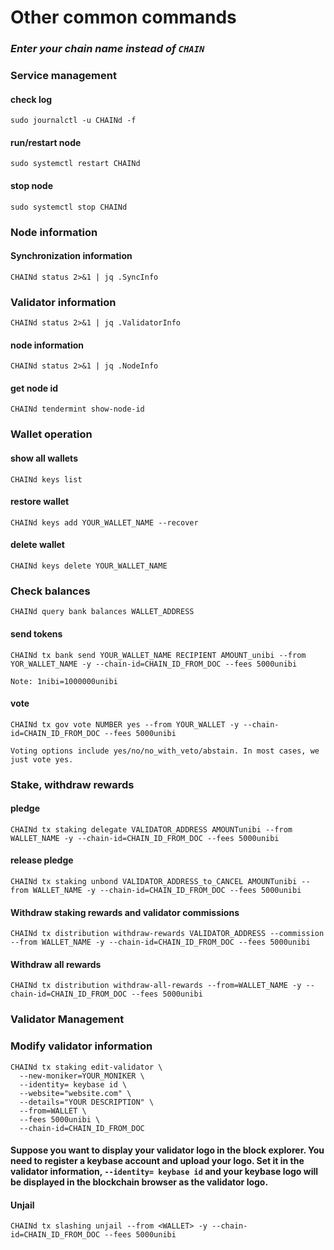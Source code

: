 # Other common commands
### _Enter your chain name instead of `CHAIN`_
### Service management

#### check log
```
sudo journalctl -u CHAINd -f
```
#### run/restart node
```
sudo systemctl restart CHAINd
```
#### stop node
```
sudo systemctl stop CHAINd
```
### Node information

#### Synchronization information
```
CHAINd status 2>&1 | jq .SyncInfo
```

### Validator information
```
CHAINd status 2>&1 | jq .ValidatorInfo
```
#### node information
```
CHAINd status 2>&1 | jq .NodeInfo
```
#### get node id 
```
CHAINd tendermint show-node-id
```
### Wallet operation

#### show all wallets
```
CHAINd keys list
```
#### restore wallet
```
CHAINd keys add YOUR_WALLET_NAME --recover
```
#### delete wallet
```
CHAINd keys delete YOUR_WALLET_NAME
```
### Check balances
```
CHAINd query bank balances WALLET_ADDRESS
```
#### send tokens
```
CHAINd tx bank send YOUR_WALLET_NAME RECIPIENT AMOUNT_unibi --from YOR_WALLET_NAME -y --chain-id=CHAIN_ID_FROM_DOC --fees 5000unibi
```
`Note: 1nibi=1000000unibi`

#### vote
```
CHAINd tx gov vote NUMBER yes --from YOUR_WALLET -y --chain-id=CHAIN_ID_FROM_DOC --fees 5000unibi
```
`Voting options include yes/no/no_with_veto/abstain. In most cases, we just vote yes.`

### Stake, withdraw rewards
#### pledge
```
CHAINd tx staking delegate VALIDATOR_ADDRESS AMOUNTunibi --from WALLET_NAME -y --chain-id=CHAIN_ID_FROM_DOC --fees 5000unibi
```
#### release pledge
```
CHAINd tx staking unbond VALIDATOR_ADDRESS_to_CANCEL AMOUNTunibi --from WALLET_NAME -y --chain-id=CHAIN_ID_FROM_DOC --fees 5000unibi
```
#### Withdraw staking rewards and validator commissions
```
CHAINd tx distribution withdraw-rewards VALIDATOR_ADDRESS --commission --from WALLET_NAME -y --chain-id=CHAIN_ID_FROM_DOC --fees 5000unibi
```
#### Withdraw all rewards
```
CHAINd tx distribution withdraw-all-rewards --from=WALLET_NAME -y --chain-id=CHAIN_ID_FROM_DOC --fees 5000unibi
```
### Validator Management
### Modify validator information
```
CHAINd tx staking edit-validator \
  --new-moniker=YOUR_MONIKER \
  --identity= keybase id \
  --website="website.com" \
  --details="YOUR DESCRIPTION" \
  --from=WALLET \
  --fees 5000unibi \
  --chain-id=CHAIN_ID_FROM_DOC
  ```
#### Suppose you want to display your validator logo in the block explorer. You need to register a keybase account and upload your logo. Set it in the validator information, `--identity= keybase id` and your keybase logo will be displayed in the blockchain browser as the validator logo.

#### Unjail
```
CHAINd tx slashing unjail --from <WALLET> -y --chain-id=CHAIN_ID_FROM_DOC --fees 5000unibi
```
